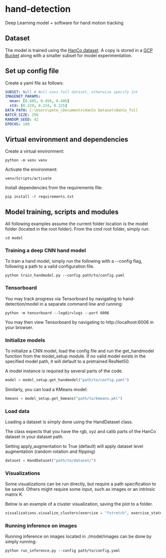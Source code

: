 # hand-detection
Deep Learning model + software for hand motion tracking

## Dataset
The model is trained using the [HanCo dataset](https://lmb.informatik.uni-freiburg.de/resources/datasets/HanCo.en.html).
A copy is stored in a [GCP Bucket](https://console.cloud.google.com/storage/browser/hanco-data-bucket) along with a smaller subset for model experimentation.


## Set up config file
Create a yaml file as follows:
```yaml
SUBSET: Null # Null uses full dataset, otherwise specify int
IMAGENET_PARAMS:
  mean: [0.485, 0.456, 0.406]
  std: [0.229, 0.224, 0.225]
DATA_PATH: C:\Users\pete_\Documents\HanCo Dataset\HanCo_full
BATCH_SIZE: 256
RANDOM_SEED: 42
EPOCHS: 100
```

## Virtual environment and dependencies
Create a virtual environment:
```shell
python -m venv venv
```

Activate the environment:
```shell
venv/Scripts/activate
```

Install dependencies from the requirements file:
```shell
pip install -r requirements.txt
```

## Model training, scripts and modules
All following examples assume the current folder location is the model folder (located in the root folder). From the cmd root folder, simply run:

```shell
cd model
```

### Training a deep CNN hand model
To train a hand model, simply run the following with a --config flag, following a path to a valid configuration file.
```shell
python train_handmodel.py --config path/to/config.yaml
```

### Tensorboard
You may track progress via Tensorboard by navigating to hand-detection/model in a separate command line and running:
```
python -m tensorboard --logdir=logs --port 6006
```

You may then view Tensorboard by navigating to http://localhost:6006 in your browser.

### Initialize models
To initialize a CNN model, load the config file and run the get_handmodel function from the model_setup module. If no valid model exists in the specified model path, it will default to a pretrained ResNet50.

A model instance is required by several parts of the code.

```python
model = model_setup.get_handmodel("path/to/config.yaml")
```

Similarly, you can load a KMeans model:
```python
kmeans = model_setup.get_kmeans("path/to/kmeans.pkl")
```

### Load data
Loading a dataset is simply done using the HandDataset class.

The class expects that you have the rgb, xyz and calib parts of the HanCo dataset in your dataset path.

Setting apply_augmentation to True (default) will apply dataset level augmentation (random rotation and flipping)

```python
dataset = HandDataset("path/to/dataset/")
```


### Visualizations
Some visualizations can be run directly, but require a path specification to be saved. Others might require some input, such as images or an intrinsic matrix K.

Below is an example of a cluster visualization, saving the plot to a folder.

```python
visualizations.visualize_clusters(exercise = "fstretch", exercise_state = "0000", kmeans_path = "path/to/kmeans.pkl", save_path="path/to/plots/fig.png")
```

### Running inference on images
Running inference on images located in ./model/images can be done by simply running:

```
python run_inference.py --config path/to/config.yaml
```
